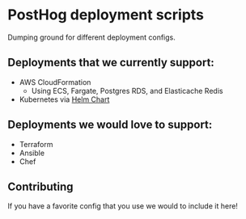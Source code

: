 # PostHog deployment scripts

Dumping ground for different deployment configs.

## Deployments that we currently support:
- AWS CloudFormation
    - Using ECS, Fargate, Postgres RDS, and Elasticache Redis
- Kubernetes via [Helm Chart](https://github.com/PostHog/charts)

## Deployments we would love to support:
- Terraform
- Ansible
- Chef

## Contributing
If you have a favorite config that you use we would to include it here!
